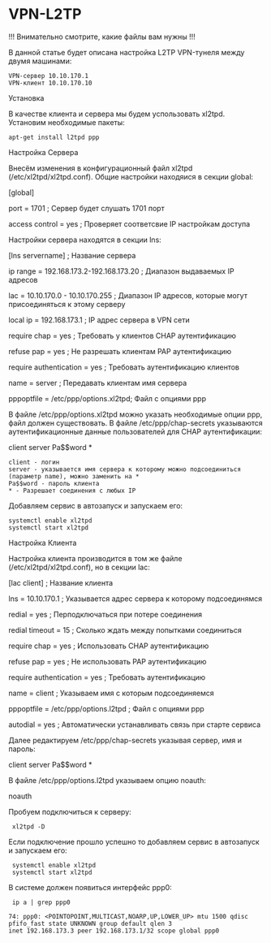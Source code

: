 # VPN-L2TP

!!! Внимательно смотрите, какие файлы вам нужны !!!

В данной статье будет описана настройка L2TP VPN-тунеля между двумя машинами:

    VPN-сервер 10.10.170.1
    VPN-клиент 10.10.170.10

Установка

В качестве клиента и cервера мы будем успользовать xl2tpd. Установим необходимые пакеты:

    apt-get install l2tpd ppp

Настройка Сервера

Внесём изменения в конфигурационный файл xl2tpd (/etc/xl2tpd/xl2tpd.conf).
Общие настройки находяися в секции global:

[global]

 port = 1701 ; Сервер будет слушать 1701 порт

 access control = yes ; Проверяет соответсвие IP настройкам доступа

Настройки сервера находятся в секции lns:

 [lns servername] ; Название сервера

 ip range = 192.168.173.2-192.168.173.20 ; Диапазон выдаваемых IP адресов

 lac = 10.10.170.0 - 10.10.170.255 ; Диапазон IP адресов, которые могут присоединяться к этому серверу

 local ip = 192.168.173.1 ; IP адрес сервера в VPN сети

 require chap = yes ; Требовать у клиентов CHAP аутентификацию

 refuse pap = yes ; Не разрешать клиентам PAP аутентификацию

 require authentication = yes ; Требовать аутентификацию клиентов

 name = server ; Передавать клиентам имя сервера

 pppoptfile = /etc/ppp/options.xl2tpd; Файл с опциями ppp

В файле /etc/ppp/options.xl2tpd можно указать необходимые опции ppp, файл должен существовать.
В файле /etc/ppp/chap-secrets указываются аутентификационные данные пользователей для CHAP аутентификации:

client server Pa$$word *

    client - логин
    server - указывается имя сервера к которому можно подсоединиться (параметр name), можно заменить на *
    Pa$$word - пароль клиента
    * - Разрешает соединения с любых IP

Добавляем сервис в автозапуск и запускаем его:

    systemctl enable xl2tpd
    systemctl start xl2tpd

Настройка Клиента

Настройка клиента производится в том же файле (/etc/xl2tpd/xl2tpd.conf), но в секции lac:

 [lac client] ; Название клиента

 lns = 10.10.170.1 ; Указывается адрес сервера к которому подсоединямся

 redial = yes ; Перподключаться при потере соединения

 redial timeout = 15 ; Сколько ждать между попытками соединиться

 require chap = yes ; Использовать CHAP аутентификацию

 refuse pap = yes ; Не использовать PAP аутентификацию

 require authentication = yes ; Требовать аутентификацию

 name = client ; Указываем имя с которым подсоединяемся

 pppoptfile = /etc/ppp/options.l2tpd ; Файл с опциями ppp

 autodial = yes ; Автоматически устанавливать связь при старте сервиса

Далее редактируем /etc/ppp/chap-secrets указывая сервер, имя и пароль:

client server Pa$$word *

В файле /etc/ppp/options.l2tpd указываем опцию noauth:

noauth

Пробуем подключиться к серверу:

     xl2tpd -D

Если подключение прошло успешно то добавляем сервис в автозапуск и запускаем его:

     systemctl enable xl2tpd
     systemctl start xl2tpd

В системе должен появиться интерфейс ppp0:

     ip a | grep ppp0
     
    74: ppp0: <POINTOPOINT,MULTICAST,NOARP,UP,LOWER_UP> mtu 1500 qdisc pfifo_fast state UNKNOWN group default qlen 3
    inet 192.168.173.3 peer 192.168.173.1/32 scope global ppp0
